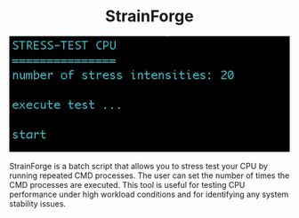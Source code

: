<h1 align="center">StrainForge</h1>
<p align="center">
	<img src="banner.png"/>
</p>
StrainForge is a batch script that allows you to stress test your CPU by running repeated CMD processes. The user can set the number of times the CMD processes are executed. This tool is useful for testing CPU performance under high workload conditions and for identifying any system stability issues.
